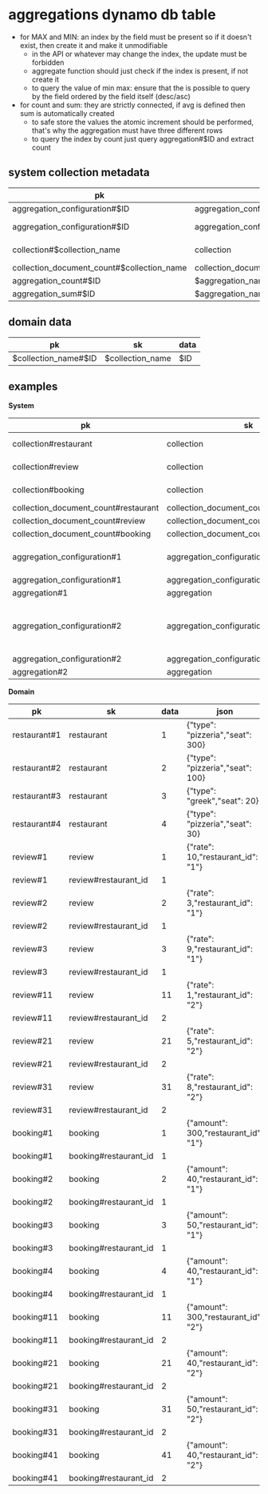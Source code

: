 
# aggregations dynamo db table


- for MAX and MIN: an index by the field must be present so if it doesn't exist, then create it and make it unmodifiable
    - in the API or whatever may change the index, the update must be forbidden
    - aggregate function should just check if the index is present, if not create it
    - to query the value of min max: ensure that the is possible to query by the field ordered by the field itself (desc/asc)
- for count and sum: they are strictly connected, if avg is defined then sum is automatically created
    - to safe store the values the atomic increment should be performed, that's why the aggregation must have
    three different rows
    - to query the index by count just query aggregation#$ID and extract count 

## system collection metadata

| pk                                         | sk                                        | data             |
|--------------------------------------------|-------------------------------------------|------------------|
| aggregation_configuration#$ID              | aggregation_configuration                 | $ID              |
| aggregation_configuration#$ID              | aggregation_configuration#collection_name | $collection-name |
| collection#$collection_name                | collection                                | $collection-name |
| collection_document_count#$collection_name | collection_document_count                 |                  |
| aggregation_count#$ID                      | $aggregation_name                         | $value           |
| aggregation_sum#$ID                        | $aggregation_name                         | $value           |

## domain data


| pk                   | sk               | data |
|----------------------|------------------|------|
| $collection_name#$ID | $collection_name | $ID  |

## examples

**System**

| pk                                   | sk                                        | data       | json                                                                                                                                                                        |
|--------------------------------------|-------------------------------------------|------------|-----------------------------------------------------------------------------------------------------------------------------------------------------------------------------|
| collection#restaurant                | collection                                | restaurant | {"name": "restaurant", "id_key": "id", "auto_generate_id": true}                                                                                                            |
| collection#review                    | collection                                | review     | {"name": "review", "id_key": "id", "auto_generate_id": true}                                                                                                                |
| collection#booking                   | collection                                | review     | {"name": "booking", "id_key": "id", "auto_generate_id": true}                                                                                                               |
| collection_document_count#restaurant | collection_document_count                 | 4          |                                                                                                                                                                             |
| collection_document_count#review     | collection_document_count                 | 6          |                                                                                                                                                                             |
| collection_document_count#booking    | collection_document_count                 | 8          |                                                                                                                                                                             |
| aggregation_configuration#1          | aggregation_configuration                 | 1          | {"collection":{"name":"review"},"type":"AVG","aggregation":{"on":["INSERT"],"target_field":"rate"}}                                                                         |
| aggregation_configuration#1          | aggregation_configuration#collection.name | review     |                                                                                                                                                                             |
| aggregation#1                        | aggregation                               | 1          | {"sum":35, "count": 6}                                                                                                                                                      |
| aggregation_configuration#2          | aggregation_configuration                 | 2          | {"collection":{"name":"restaurant"},"type":"AVG","aggregation":{"on":["INSERT"],"target_field":"seat","matches":{"and":[{"eq":{"field_name":"type","value":"pizzeria"}}]}}} |
| aggregation_configuration#2          | aggregation_configuration#collection.name | restaurant |                                                                                                                                                                             |
| aggregation#2                        | aggregation                               | 2          | {"sum": 430,  "count": 3}                                                                                                                                                   |

**Domain**

| pk           | sk                    | data | json                                 |
|--------------|-----------------------|------|--------------------------------------|
| restaurant#1 | restaurant            | 1    | {"type": "pizzeria","seat": 300}     |
| restaurant#2 | restaurant            | 2    | {"type": "pizzeria","seat": 100}     |
| restaurant#3 | restaurant            | 3    | {"type": "greek","seat": 20}         |
| restaurant#4 | restaurant            | 4    | {"type": "pizzeria","seat": 30}      |
| review#1     | review                | 1    | {"rate": 10,"restaurant_id": "1"}    |
| review#1     | review#restaurant_id  | 1    |                                      |
| review#2     | review                | 2    | {"rate": 3,"restaurant_id": "1"}     |
| review#2     | review#restaurant_id  | 1    |                                      |
| review#3     | review                | 3    | {"rate": 9,"restaurant_id": "1"}     |
| review#3     | review#restaurant_id  | 1    |                                      |
| review#11    | review                | 11   | {"rate": 1,"restaurant_id": "2"}     |
| review#11    | review#restaurant_id  | 2    |                                      |
| review#21    | review                | 21   | {"rate": 5,"restaurant_id": "2"}     |
| review#21    | review#restaurant_id  | 2    |                                      |
| review#31    | review                | 31   | {"rate": 8,"restaurant_id": "2"}     |
| review#31    | review#restaurant_id  | 2    |                                      |
| booking#1    | booking               | 1    | {"amount": 300,"restaurant_id": "1"} |
| booking#1    | booking#restaurant_id | 1    |                                      |
| booking#2    | booking               | 2    | {"amount": 40,"restaurant_id": "1"}  |
| booking#2    | booking#restaurant_id | 1    |                                      |
| booking#3    | booking               | 3    | {"amount": 50,"restaurant_id": "1"}  |
| booking#3    | booking#restaurant_id | 1    |                                      |
| booking#4    | booking               | 4    | {"amount": 40,"restaurant_id": "1"}  |
| booking#4    | booking#restaurant_id | 1    |                                      |
| booking#11   | booking               | 11   | {"amount": 300,"restaurant_id": "2"} |
| booking#11   | booking#restaurant_id | 2    |                                      |
| booking#21   | booking               | 21   | {"amount": 40,"restaurant_id": "2"}  |
| booking#21   | booking#restaurant_id | 2    |                                      |
| booking#31   | booking               | 31   | {"amount": 50,"restaurant_id": "2"}  |
| booking#31   | booking#restaurant_id | 2    |                                      |
| booking#41   | booking               | 41   | {"amount": 40,"restaurant_id": "2"}  |
| booking#41   | booking#restaurant_id | 2    |                                      |



